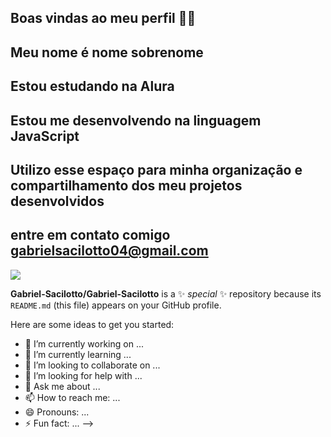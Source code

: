 ## Boas vindas ao meu perfil 💙💙
## Meu nome é nome sobrenome
## Estou estudando na Alura
## Estou me desenvolvendo na linguagem JavaScript
## Utilizo esse espaço para minha organização e compartilhamento dos meu projetos desenvolvidos
## entre em contato comigo gabrielsacilotto04@gmail.com
![](https://media.giphy.com/media/v1.Y2lkPTc5MGI3NjExaDhyazRtM2JnbGJreHYxMWlkazdldTBoOWE5dzR2N2R2cDFvcDN0NyZlcD12MV9pbnRlcm5hbF9naWZfYnlfaWQmY3Q9Zw/I2m1BpfpTHxUxk4C49/giphy.gif)

**Gabriel-Sacilotto/Gabriel-Sacilotto** is a ✨ _special_ ✨ repository because its `README.md` (this file) appears on your GitHub profile.

Here are some ideas to get you started:

- 🔭 I’m currently working on ...
- 🌱 I’m currently learning ...
- 👯 I’m looking to collaborate on ...
- 🤔 I’m looking for help with ...
- 💬 Ask me about ...
- 📫 How to reach me: ...
- 😄 Pronouns: ...
- ⚡ Fun fact: ...
-->
